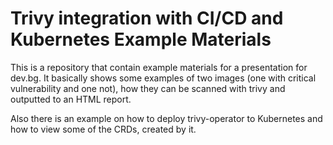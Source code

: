# Trivy integration with CI/CD and Kubernetes Example Materials

This is a repository that contain example materials for a presentation for dev.bg.
It basically shows some examples of two images (one with critical vulnerability and one not), how they can be scanned with trivy and outputted to an HTML report. 

Also there is an example on how to deploy trivy-operator to Kubernetes and how to view some of the CRDs, created by it.
